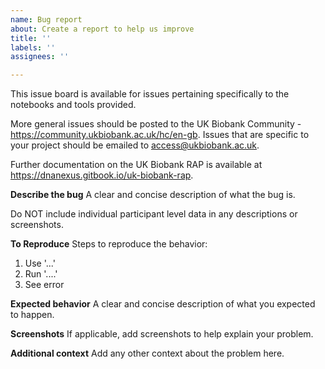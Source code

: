 ```yaml
---
name: Bug report
about: Create a report to help us improve
title: ''
labels: ''
assignees: ''

---
```


This issue board is available for issues pertaining specifically to the notebooks and tools provided.

More general issues should be posted to the UK Biobank Community - https://community.ukbiobank.ac.uk/hc/en-gb.
Issues that are specific to your project should be emailed to access@ukbiobank.ac.uk.

Further documentation on the UK Biobank RAP is available at https://dnanexus.gitbook.io/uk-biobank-rap.

**Describe the bug**
A clear and concise description of what the bug is.

Do NOT include individual participant level data in any descriptions or screenshots.


**To Reproduce**
Steps to reproduce the behavior:
1. Use '...'
2. Run '....'
4. See error

**Expected behavior**
A clear and concise description of what you expected to happen.

**Screenshots**
If applicable, add screenshots to help explain your problem.

**Additional context**
Add any other context about the problem here.
